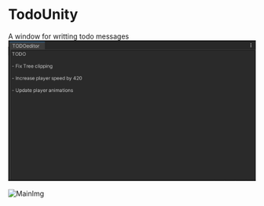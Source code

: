 # TodoUnity
A window for writting todo messages
![MainImg](todo.png)



![MainImg](https://i.giphy.com/MDJ9IbxxvDUQM.webp)
